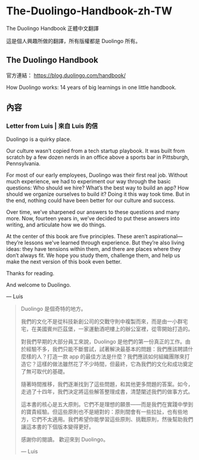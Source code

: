 # The-Duolingo-Handbook-zh-TW
The Duolingo Handbook 正體中文翻譯

這是個人興趣所做的翻譯，所有版權都是 Duolingo 所有。

## The Duolingo Handbook 
官方連結：
https://blog.duolingo.com/handbook/

How Duolingo works: 14 years of big learnings in one little handbook.

## 內容

### Letter from Luis | 來自 Luis 的信
Duolingo is a quirky place.

Our culture wasn’t copied from a tech startup playbook. It was
built from scratch by a few dozen nerds in an office above a
sports bar in Pittsburgh, Pennsylvania.

For most of our early employees, Duolingo was their first real
job. Without much experience, we had to experiment our way
through the basic questions: Who should we hire? What’s the
best way to build an app? How should we organize ourselves
to build it? Doing it this way took time. But in the end, nothing
could have been better for our culture and success.

Over time, we’ve sharpened our answers to these questions and
many more. Now, fourteen years in, we’ve decided to put these
answers into writing, and articulate how we do things.

At the center of this book are five principles. These aren’t
aspirational—they’re lessons we've learned through experience.
But they’re also living ideas: they have tensions within them, and
there are places where they don’t always fit. We hope you study
them, challenge them, and help us make the next version of this
book even better.

Thanks for reading.

And welcome to Duolingo.

— Luis

> Duolingo 是個奇特的地方。
> 
> 我們的文化不是從科技新創公司的交戰守則中複製而來，而是由一小群宅宅，在美國賓州匹茲堡，一家運動酒吧樓上的辦公室裡，從零開始打造的。
> 
> 對我們早期的大部分員工來說，Duolingo 是他們的第一份真正的工作。由於經驗不多，我們只能不斷嘗試，試著解決最基本的問題：我們應該聘請什麼樣的人？打造一款 app 的最佳方法是什麼？我們應該如何組織團隊來打造它？這樣的做法雖然花了不少時間，但最終，它為我們的文化和成功奠定了無可取代的基礎。
> 
> 隨著時間推移，我們逐漸找到了這些問題，和其他更多問題的答案。如今，走過了十四年，我們決定將這些解答整理成書，清楚闡述我們的做事方式。
> 
> 這本書的核心是五大原則。它們不是理想的願景——而是我們在實踐中學到的寶貴經驗。但這些原則也不是絕對的：原則間會有一些拉扯，也有些地方，它們不太適用。我們希望你能學習這些原則、挑戰原則，然後幫助我們讓這本書的下個版本變得更好。
> 
> 感謝你的閱讀。
> 歡迎來到 Duolingo。
> 
> — Luis
